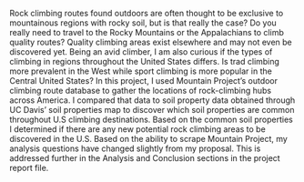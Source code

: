 Rock climbing routes found outdoors are often thought to be exclusive to mountainous regions with rocky soil, but is that really the case? Do you really need to travel to the Rocky Mountains or the Appalachians to climb quality routes? Quality climbing areas exist elsewhere and may not even be discovered yet. Being an avid climber, I am also curious if the types of climbing in regions throughout the United States differs. Is trad climbing more prevalent in the West while sport climbing is more popular in the Central United States? 
In this project, I used Mountain Project’s outdoor climbing route database to gather the locations of rock-climbing hubs across America. I compared that data to soil property data obtained through UC Davis’ soil properties map to discover which soil properties are common throughout U.S climbing destinations. Based on the common soil properties I  determined if there are any new potential rock climbing areas to be discovered in the U.S. Based on the ability to scrape Mountain Project, my analysis questions have changed slightly from my proposal. This is addressed further in the Analysis and Conclusion sections in the project report file.
